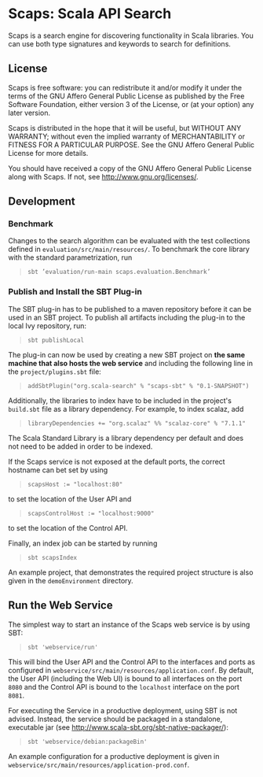# Scaps: Scala API Search

Scaps is a search engine for discovering functionality in Scala libraries. You can use both type signatures and keywords to search for definitions.

## License

Scaps is free software: you can redistribute it and/or modify
it under the terms of the GNU Affero General Public License as published by
the Free Software Foundation, either version 3 of the License, or
(at your option) any later version.

Scaps is distributed in the hope that it will be useful,
but WITHOUT ANY WARRANTY; without even the implied warranty of
MERCHANTABILITY or FITNESS FOR A PARTICULAR PURPOSE.  See the
GNU Affero General Public License for more details.

You should have received a copy of the GNU Affero General Public License
along with Scaps.  If not, see http://www.gnu.org/licenses/.

## Development

### Benchmark

Changes to the search algorithm can be evaluated with the test collections defined in `evaluation/src/main/resources/`. To benchmark the core library with the standard parametrization, run

> `sbt ’evaluation/run-main scaps.evaluation.Benchmark’`

### Publish and Install the SBT Plug-in

The SBT plug-in has to be published to a maven repository before it can be used in an SBT project. To publish all artifacts including the plug-in to the local Ivy repository, run:

> `sbt publishLocal`

The plug-in can now be used by creating a new SBT project on **the same machine that also hosts the web service** and including the following line in the `project/plugins.sbt` file:

> `addSbtPlugin("org.scala-search" % "scaps-sbt" % "0.1-SNAPSHOT")`

Additionally, the libraries to index have to be included in the project's `build.sbt` file as a library dependency. For example, to index scalaz, add

> `libraryDependencies += "org.scalaz" %% "scalaz-core" % "7.1.1"`

The Scala Standard Library is a library dependency per default and does not need to be added in order to be indexed.

If the Scaps service is not exposed at the default ports, the correct hostname can bet set by using

> `scapsHost := "localhost:80"`

to set the location of the User API and

> `scapsControlHost := "localhost:9000"`

to set the location of the Control API.

Finally, an index job can be started by running

> `sbt scapsIndex`

An example project, that demonstrates the required project structure is also given in the `demoEnvironment` directory.

## Run the Web Service

The simplest way to start an instance of the Scaps web service is by using SBT:

> `sbt 'webservice/run'`

This will bind the User API and the Control API to the interfaces and ports as configured in `webservice/src/main/resources/application.conf`. By default, the User API (including the Web UI) is bound to all interfaces on the port `8080` and the Control API is bound to the `localhost` interface on the port `8081`.

For executing the Service in a productive deployment, using SBT is not advised. Instead, the service should be packaged in a standalone, executable jar (see http://www.scala-sbt.org/sbt-native-packager/):

> `sbt 'webservice/debian:packageBin'`

An example configuration for a productive deployment is given in `webservice/src/main/resources/application-prod.conf`.